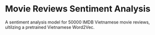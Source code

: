 # Movie Reviews Sentiment Analysis

A sentiment analysis model for 50000 IMDB Vietnamese movie reviews, ultilzing a pretrained Vietnamese Word2Vec.
